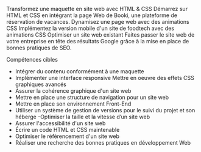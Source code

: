 Transformez une maquette en site web avec HTML & CSS
Démarrez sur HTML et CSS en intégrant la page Web de Booki, une
plateforme de réservation de vacances.
Dynamisez une page web avec des animations CSS
Implémentez la version mobile d'un site de foodtech avec des
animations CSS
Optimiser un site web existant
Faites passer le site web de votre entreprise en tête des résultats
Google grâce à la mise en place de bonnes pratiques de SEO.

Compétences cibles
- Intégrer du contenu conformément à une maquette
- Implémenter une interface responsive
Mettre en oeuvre des effets CSS graphiques avancés
- Assurer la cohérence graphique d'un site web
- Mettre en place une structure de navigation pour un site web
- Mettre en place son environnement Front-End
- Utiliser un système de gestion de versions pour le suivi du projet et
son héberge
 -Optimiser la taille et la vitesse d’un site web
- Assurer l'accessibilité d'un site web
- Écrire un code HTML et CSS maintenable
- Optimiser le référencement d'un site web
- Réaliser une recherche des bonnes pratiques en développement
Web
